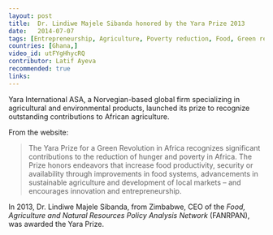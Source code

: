 ```yaml
---
layout: post
title:  Dr. Lindiwe Majele Sibanda honored by the Yara Prize 2013 
date:   2014-07-07
tags: [Entrepreneurship, Agriculture, Poverty reduction, Food, Green revolution, Communities]
countries: [Ghana,]
video_id: utFYgHhycRQ
contributor: Latif Ayeva
recommended: true
links: 
---
```


Yara International ASA, a Norvegian-based global firm specializing in agricultural and environmental products, 
launched its prize to recognize outstanding contributions to African agriculture. 

From the website:
> The Yara Prize for a Green Revolution in Africa recognizes significant contributions to the reduction of hunger and poverty in Africa. 
The Prize honors endeavors that increase food productivity, security or availability through improvements in food systems, 
advancements in sustainable agriculture and development of local markets – and encourages innovation and entrepreneurship.

In 2013, Dr. Lindiwe Majele Sibanda, from Zimbabwe, CEO of the *Food, Agriculture and Natural Resources Policy Analysis Network* (FANRPAN), was awarded the Yara Prize.
